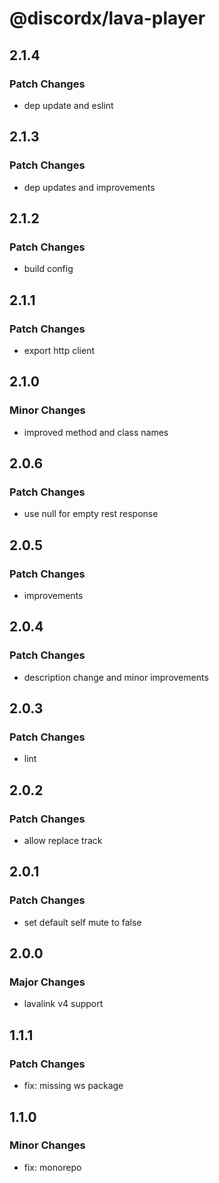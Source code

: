 # @discordx/lava-player

## 2.1.4

### Patch Changes

- dep update and eslint

## 2.1.3

### Patch Changes

- dep updates and improvements

## 2.1.2

### Patch Changes

- build config

## 2.1.1

### Patch Changes

- export http client

## 2.1.0

### Minor Changes

- improved method and class names

## 2.0.6

### Patch Changes

- use null for empty rest response

## 2.0.5

### Patch Changes

- improvements

## 2.0.4

### Patch Changes

- description change and minor improvements

## 2.0.3

### Patch Changes

- lint

## 2.0.2

### Patch Changes

- allow replace track

## 2.0.1

### Patch Changes

- set default self mute to false

## 2.0.0

### Major Changes

- lavalink v4 support

## 1.1.1

### Patch Changes

- fix: missing ws package

## 1.1.0

### Minor Changes

- fix: monorepo
